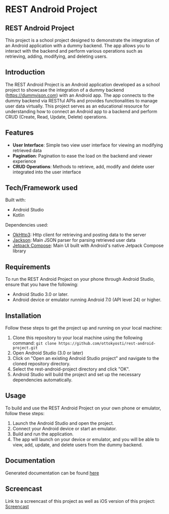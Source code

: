 # REST Android Project

## REST Android Project
This project is a school project designed to demonstrate the integration of an Android application with a dummy backend. The app allows you to interact with the backend and perform various operations such as retrieving, adding, modifying, and deleting users.

## Introduction
The REST Android Project is an Android application developed as a school project to showcase the integration of a dummy backend (https://dummyjson.com) with an Android app. The app connects to the dummy backend via RESTful APIs and provides functionalities to manage user data virtually. This project serves as an educational resource for understanding how to connect an Android app to a backend and perform CRUD (Create, Read, Update, Delete) operations.

## Features
- **User Interface**: Simple two view user interface for viewing an modifying retrieved data
- **Pagination**: Pagination to ease the load on the backend and viewer experience
- **CRUD Operations**: Methods to retrieve, add, modify and delete user integrated into the user interface

## Tech/Framework used
Built with:
- Android Studio
- Kotlin

Dependencies used:
- [OkHttp3](https://square.github.io/okhttp/): Http client for retrieving and posting data to the server
- [Jackson](https://github.com/FasterXML/jackson): Main JSON parser for parsing retrieved user data
- [Jetpack Compose](https://developer.android.com/jetpack/compose): Main UI built with Android's native Jetpack Compose library

## Requirements
To run the REST Android Project on your phone through Android Studio, ensure that you have the following:
- Android Studio 3.0 or later.
- Android device or emulator running Android 7.0 (API level 24) or higher.

## Installation
Follow these steps to get the project up and running on your local machine:
1. Clone this repository to your local machine using the following command: ```git clone https://github.com/ottokyosti/rest-android-project.git```
2. Open Android Studio (3.0 or later)
3. Click on "Open an existing Android Studio project" and navigate to the cloned repository directory.
4. Select the rest-android-project directory and click "OK".
5. Android Studio will build the project and set up the necessary dependencies automatically.

## Usage
To build and use the REST Android Project on your own phone or emulator, follow these steps:
1. Launch the Android Studio and open the project.
2. Connect your Android device or start an emulator.
3. Build and run the application.
4. The app will launch on your device or emulator, and you will be able to view, add, update, and delete users from the dummy backend.

## Documentation
Generated documentation can be found [here](app/doc/dokka/html)

## Screencast
Link to a screencast of this project as well as iOS version of this project: [Screencast](https://www.youtube.com/watch?v=OEuH21UGc_w)
